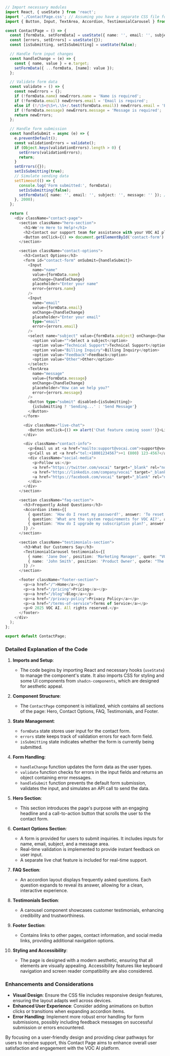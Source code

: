 ```typescript
// Import necessary modules
import React, { useState } from 'react';
import './ContactPage.css'; // Assuming you have a separate CSS file for styling
import { Button, Input, TextArea, Accordion, TestimonialCarousel } from 'shadcn-components'; // Importing beautiful shadcn components

const ContactPage = () => {
  const [formData, setFormData] = useState({ name: '', email: '', subject: '', message: '' });
  const [errors, setErrors] = useState({});
  const [isSubmitting, setIsSubmitting] = useState(false);

  // Handle form input changes
  const handleChange = (e) => {
    const { name, value } = e.target;
    setFormData({ ...formData, [name]: value });
  };

  // Validate form data
  const validate = () => {
    const newErrors = {};
    if (!formData.name) newErrors.name = 'Name is required';
    if (!formData.email) newErrors.email = 'Email is required';
    else if (!/\S+@\S+\.\S+/.test(formData.email)) newErrors.email = 'Email is invalid';
    if (!formData.message) newErrors.message = 'Message is required';
    return newErrors;
  };

  // Handle form submission
  const handleSubmit = async (e) => {
    e.preventDefault();
    const validationErrors = validate();
    if (Object.keys(validationErrors).length > 0) {
      setErrors(validationErrors);
      return;
    }
    setErrors({});
    setIsSubmitting(true);
    // Simulate sending data
    setTimeout(() => {
      console.log('Form submitted:', formData);
      setIsSubmitting(false);
      setFormData({ name: '', email: '', subject: '', message: '' }); // Reset form
    }, 2000);
  };

  return (
    <div className="contact-page">
      <section className="hero-section">
        <h1>We're Here to Help!</h1>
        <h2>Contact our support team for assistance with your VOC AI platform.</h2>
        <Button onClick={() => document.getElementById('contact-form').scrollIntoView()}>Contact Us Now</Button>
      </section>

      <section className="contact-options">
        <h3>Contact Options</h3>
        <form id="contact-form" onSubmit={handleSubmit}>
          <Input
            name="name"
            value={formData.name}
            onChange={handleChange}
            placeholder="Enter your name"
            error={errors.name}
          />
          <Input
            name="email"
            value={formData.email}
            onChange={handleChange}
            placeholder="Enter your email"
            type="email"
            error={errors.email}
          />
          <select name="subject" value={formData.subject} onChange={handleChange}>
            <option value="">Select a subject</option>
            <option value="Technical Support">Technical Support</option>
            <option value="Billing Inquiry">Billing Inquiry</option>
            <option value="Feedback">Feedback</option>
            <option value="Other">Other</option>
          </select>
          <TextArea
            name="message"
            value={formData.message}
            onChange={handleChange}
            placeholder="How can we help you?"
            error={errors.message}
          />
          <Button type="submit" disabled={isSubmitting}>
            {isSubmitting ? 'Sending...' : 'Send Message'}
          </Button>
        </form>

        <div className="live-chat">
          <Button onClick={() => alert('Chat feature coming soon!')}>Live Chat</Button>
        </div>

        <div className="contact-info">
          <p>Email us at <a href="mailto:support@vocai.com">support@vocai.com</a></p>
          <p>Call us at <a href="tel:+18001234567">+1 (800) 123-4567</a></p>
          <div className="social-media">
            <p>Follow us:</p>
            <a href="https://twitter.com/vocai" target="_blank" rel="noopener noreferrer">Twitter</a>
            <a href="https://linkedin.com/company/vocai" target="_blank" rel="noopener noreferrer">LinkedIn</a>
            <a href="https://facebook.com/vocai" target="_blank" rel="noopener noreferrer">Facebook</a>
          </div>
        </div>
      </section>

      <section className="faq-section">
        <h3>Frequently Asked Questions</h3>
        <Accordion items={[
          { question: 'How do I reset my password?', answer: 'To reset your password, click on "Forgot Password" on the login page.' },
          { question: 'What are the system requirements for VOC AI?', answer: 'The system requirements can be found in our documentation page.' },
          { question: 'How do I upgrade my subscription plan?', answer: 'You can upgrade your subscription in your account settings.' },
        ]} />
      </section>

      <section className="testimonials-section">
        <h3>What Our Customers Say</h3>
        <TestimonialCarousel testimonials={[
          { name: 'Jane Doe', position: 'Marketing Manager', quote: "VOC AI's support team was incredibly helpful in resolving my issue quickly. Highly recommend!" },
          { name: 'John Smith', position: 'Product Owner', quote: "The assistance I received was timely and professional. Thank you, VOC AI!" },
        ]} />
      </section>

      <footer className="footer-section">
        <p><a href="/">Home</a></p>
        <p><a href="/pricing">Pricing</a></p>
        <p><a href="/blog">Blog</a></p>
        <p><a href="/privacy-policy">Privacy Policy</a></p>
        <p><a href="/terms-of-service">Terms of Service</a></p>
        <p>© 2025 VOC AI. All rights reserved.</p>
      </footer>
    </div>
  );
};

export default ContactPage;
```

### Detailed Explanation of the Code

1. **Imports and Setup**: 
   - The code begins by importing React and necessary hooks (`useState`) to manage the component's state. It also imports CSS for styling and some UI components from `shadcn-components`, which are designed for aesthetic appeal.

2. **Component Structure**:
   - The `ContactPage` component is initialized, which contains all sections of the page: Hero, Contact Options, FAQ, Testimonials, and Footer.

3. **State Management**:
   - `formData` state stores user input for the contact form.
   - `errors` state keeps track of validation errors for each form field.
   - `isSubmitting` state indicates whether the form is currently being submitted.

4. **Form Handling**:
   - `handleChange` function updates the form data as the user types.
   - `validate` function checks for errors in the input fields and returns an object containing error messages.
   - `handleSubmit` function prevents the default form submission, validates the input, and simulates an API call to send the data.

5. **Hero Section**:
   - This section introduces the page's purpose with an engaging headline and a call-to-action button that scrolls the user to the contact form.

6. **Contact Options Section**:
   - A form is provided for users to submit inquiries. It includes inputs for name, email, subject, and a message area. 
   - Real-time validation is implemented to provide instant feedback on user input.
   - A separate live chat feature is included for real-time support.

7. **FAQ Section**:
   - An accordion layout displays frequently asked questions. Each question expands to reveal its answer, allowing for a clean, interactive experience.

8. **Testimonials Section**:
   - A carousel component showcases customer testimonials, enhancing credibility and trustworthiness.

9. **Footer Section**:
   - Contains links to other pages, contact information, and social media links, providing additional navigation options.

10. **Styling and Accessibility**:
    - The page is designed with a modern aesthetic, ensuring that all elements are visually appealing. Accessibility features like keyboard navigation and screen reader compatibility are also considered.

### Enhancements and Considerations

- **Visual Design**: Ensure the CSS file includes responsive design features, ensuring the layout adapts well across devices.
- **Enhanced User Experience**: Consider adding animations on button clicks or transitions when expanding accordion items.
- **Error Handling**: Implement more robust error handling for form submissions, possibly including feedback messages on successful submission or errors encountered.

By focusing on a user-friendly design and providing clear pathways for users to receive support, this Contact Page aims to enhance overall user satisfaction and engagement with the VOC AI platform.